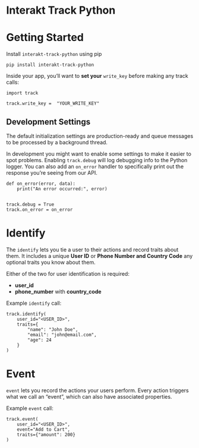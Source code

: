 # Interakt Track Python

# Getting Started

Install `interakt-track-python` using pip

    pip install interakt-track-python
    
Inside your app, you’ll want to **set your** `write_key` before making any track calls:

    import track
    
    track.write_key =  "YOUR_WRITE_KEY"


## Development Settings

The default initialization settings are production-ready and queue messages to be processed by a background thread.

In development you might want to enable some settings to make it easier to spot problems. Enabling `track.debug` will log debugging info to the Python logger. You can also add an `on_error` handler to specifically print out the response you’re seeing from our API.
```
def on_error(error, data):
    print("An error occurred:", error)


track.debug = True
track.on_error = on_error

```

# Identify
The `identify` lets you tie a user to their actions and record traits about them. It includes a unique **User ID** or **Phone Number and Country Code** any optional traits you know about them.

Either of the two for user identification is required:

 - **user_id**
 - **phone_number** with **country_code**

Example `identify` call:
```
track.identify(
	user_id="<USER_ID>",
	traits={
		"name": "John Doe",
		"email": "john@email.com",
		"age": 24
	}
)
```

# Event
`event` lets you record the actions your users perform. Every action triggers what we call an “event”, which can also have associated properties.

Example `event` call:
```
track.event(
	user_id="<USER_ID>",
	event="Add to Cart",
	traits={"amount": 200}
)
```
